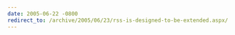 ```yaml
---
date: 2005-06-22 -0800
redirect_to: /archive/2005/06/23/rss-is-designed-to-be-extended.aspx/
---
```

